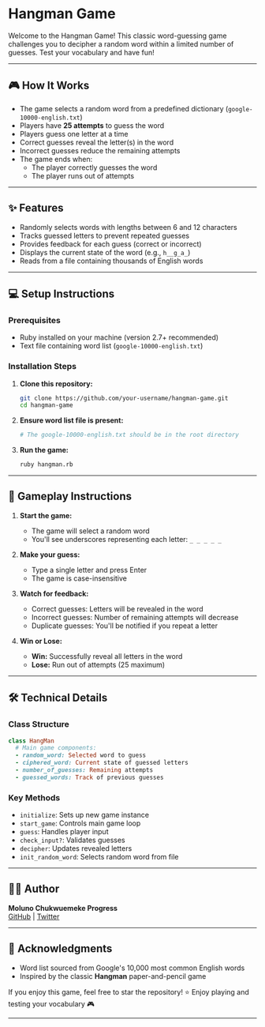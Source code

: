 # Hangman Game

Welcome to the Hangman Game! This classic word-guessing game challenges you to decipher a random word within a limited number of guesses. Test your vocabulary and have fun!

---

## 🎮 How It Works

- The game selects a random word from a predefined dictionary (`google-10000-english.txt`)
- Players have **25 attempts** to guess the word
- Players guess one letter at a time
- Correct guesses reveal the letter(s) in the word
- Incorrect guesses reduce the remaining attempts
- The game ends when:
  - The player correctly guesses the word
  - The player runs out of attempts

---

## ✨ Features

- Randomly selects words with lengths between 6 and 12 characters
- Tracks guessed letters to prevent repeated guesses
- Provides feedback for each guess (correct or incorrect)
- Displays the current state of the word (e.g., `h__g_a_`)
- Reads from a file containing thousands of English words

---

## 💻 Setup Instructions

### Prerequisites

- Ruby installed on your machine (version 2.7+ recommended)
- Text file containing word list (`google-10000-english.txt`)

### Installation Steps

1. **Clone this repository:**

   ```bash
   git clone https://github.com/your-username/hangman-game.git
   cd hangman-game
   ```

2. **Ensure word list file is present:**

   ```bash
   # The google-10000-english.txt should be in the root directory
   ```

3. **Run the game:**
   ```bash
   ruby hangman.rb
   ```

---

## 🎯 Gameplay Instructions

1. **Start the game:**

   - The game will select a random word
   - You'll see underscores representing each letter: `_ _ _ _ _`

2. **Make your guess:**

   - Type a single letter and press Enter
   - The game is case-insensitive

3. **Watch for feedback:**

   - Correct guesses: Letters will be revealed in the word
   - Incorrect guesses: Number of remaining attempts will decrease
   - Duplicate guesses: You'll be notified if you repeat a letter

4. **Win or Lose:**
   - **Win:** Successfully reveal all letters in the word
   - **Lose:** Run out of attempts (25 maximum)

---

## 🛠️ Technical Details

### Class Structure

```ruby
class HangMan
  # Main game components:
  - random_word: Selected word to guess
  - ciphered_word: Current state of guessed letters
  - number_of_guesses: Remaining attempts
  - guessed_words: Track of previous guesses
```

### Key Methods

- `initialize`: Sets up new game instance
- `start_game`: Controls main game loop
- `guess`: Handles player input
- `check_input?`: Validates guesses
- `decipher`: Updates revealed letters
- `init_random_word`: Selects random word from file

---

## 👨‍💻 Author

**Moluno Chukwuemeke Progress**  
[GitHub](https://github.com/Moluno-xiii) | [Twitter](https://twitter.com/moluno_cp)

---

## 🙏 Acknowledgments

- Word list sourced from Google's 10,000 most common English words
- Inspired by the classic **Hangman** paper-and-pencil game

If you enjoy this game, feel free to star the repository! ⭐
Enjoy playing and testing your vocabulary 🎮

---
